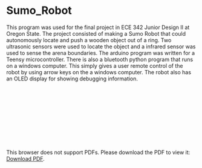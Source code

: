 # Sumo_Robot

This program was used for the final project in ECE 342 Junior Design II at Oregon State. The project consisted of making a Sumo Robot that could autonomously locate and push a wooden object out of a ring. Two ultrasonic sensors were used to locate the object and a infrared sensor was used to sense the arena boundaries. The arduino program was written for a Teensy microcontroller. There is also a bluetooth python program that runs on a windows computer. This simply gives a user remote control of the robot by using arrow keys on the a windows computer. The robot also has an OLED display for showing debugging information.

<object data="https://github.com/everettbrandt/Sumo_Robot/blob/master/Poster.pdf" width="700px" height="700px">
    <embed src="https://github.com/everettbrandt/Sumo_Robot/blob/master/Poster.pdf">
        <p>This browser does not support PDFs. Please download the PDF to view it: <a href="http://yoursite.com/the.pdf">Download PDF</a>.</p>
    </embed>
</object>
